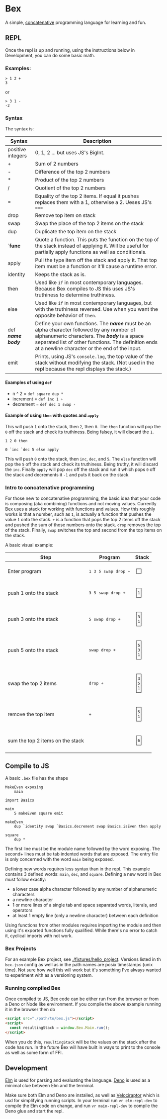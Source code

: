 # Bex

A simple, [concatenative](https://en.wikipedia.org/wiki/Concatenative_programming_language) programming language for learning and fun.

## REPL

Once the repl is up and running, using the instructions below in Development, you can do some basic math.

### Examples:

```
> 1 2 +
3
```

or

```
> 3 1 -
-2
```

### Syntax

The syntax is:

| Syntax                    | Description                                                                                                                                                                                                                                              |
| ------------------------- | -------------------------------------------------------------------------------------------------------------------------------------------------------------------------------------------------------------------------------------------------------- |
| positive integers         | 0, 1, 2 ... but uses JS's BigInt.                                                                                                                                                                                                                        |
| +                         | Sum of 2 numbers                                                                                                                                                                                                                                         |
| -                         | Difference of the top 2 numbers                                                                                                                                                                                                                          |
| \*                        | Product of the top 2 numbers                                                                                                                                                                                                                             |
| /                         | Quotient of the top 2 numbers                                                                                                                                                                                                                            |
| =                         | Equality of the top 2 items. If equal it pushes replaces them with a 1, otherwise a 2. Ueses JS's `===`                                                                                                                                                  |
| drop                      | Remove top item on stack                                                                                                                                                                                                                                 |
| swap                      | Swap the place of the top 2 items on the stack                                                                                                                                                                                                           |
| dup                       | Duplicate the top item on the stack                                                                                                                                                                                                                      |
| `**func**                 | Quote a function. This puts the function on the top of the stack instead of applying it. Will be useful for partially apply functions as well as conditionals.                                                                                           |
| apply                     | Pull the type item off the stack and apply it. That top item must be a function or it'll cause a runtime error.                                                                                                                                          |
| identity                  | Keeps the stack as is.                                                                                                                                                                                                                                   |
| then                      | Used like `if` in most contemporary languages. Because Bex compiles to JS this uses JS's truthiness to determine truthiness.                                                                                                                             |
| else                      | Used like `if` in most contemporary languages, but with the truthiness reversed. Use when you want the opposite behavior of `then`.                                                                                                                      |
| def **_name_** **_body_** | Define your own functions. The **_name_** must be an alpha character followed by any number of alphanumeric characters. The **_body_** is a space separated list of other functions. The definition ends at a newline character or the end of the input. |
| emit                      | Prints, using JS's `console.log`, the top value of the stack without modifying the stack. (Not used in the repl because the repl displays the stack.)                                                                                                    |

#### Examples of using `def`

- n ^ 2 = `def square dup *`
- increment = `def inc 1 +`
- decrement = `def dec 1 swap -`

#### Example of using `then` with quotes and `apply`

This will push `1` onto the stack, then `2`, then `0`. The `then` function will pop the `0` off the stack and check its truthiness. Being falsey, it will discard the `1`.

```
1 2 0 then
```

```
0 `inc `dec 5 else apply
```

This will push `0` onto the stack, then `inc`, `dec`, and `5`. The `else` function will pop the `5` off the stack and check its truthiness. Being truthy, it will discard the `inc`. Finally `apply` will pop `dec` off the stack and run it which pops `0` off the stack and decrements it `-1` and puts it back on the stack.

### Intro to concatenative programming

For those new to concatenative programming, the basic idea that your code is composing (aka combining) functions and not moving values. Currently Bex uses a stack for working with functions and values. How this roughly works is that a number, such as `1`, is actually a function that pushes the value `1` onto the stack. `+` is a function that pops the top 2 items off the stack and pushed the sum of those numbers onto the stack. `drop` removes the top of the stack. Finally, `swap` switches the top and second from the top items on the stack.

A basic visual example:

<table>
  <thead>
    <tr>
      <th>
        Step
      </th>
      <th>
        Program
      </th>
      <th>
        Stack
      </th>
    </tr>
  </thead>
  <tbody>
    <tr>
      <td>
        Enter program
      </td>
      <td>
        <pre>1 3 5 swap drop +</pre>
      </td>
      <td>
        <pre>┌─┐
└─┘</pre>
      </td>
    </tr>
    <tr>
      <td>
        push 1 onto the stack
      </td>
      <td>
        <pre>3 5 swap drop +</pre>
      </td>
      <td>
        <pre>┌─┐
│1│
└─┘</pre>
      </td>
    </tr>
    <tr>
      <td>
        push 3 onto the stack
      </td>
      <td>
        <pre>5 swap drop +</pre>
      </td>
      <td>
        <pre>┌─┐
│3│
│1│
└─┘</pre>
      </td>
    </tr>
    <tr>
      <td>
        push 5 onto the stack
      </td>
      <td>
        <pre>swap drop +</pre>
      </td>
      <td>
        <pre>┌─┐
│5│
│3│
│1│
└─┘</pre>
      </td>
    </tr>
    <tr>
      <td>
        swap the top 2 items
      </td>
      <td>
        <pre>drop +</pre>
      </td>
      <td>
        <pre>┌─┐
│3│
│5│
│1│
└─┘</pre>
      </td>
    </tr>
    <tr>
      <td>
        remove the top item
      </td>
      <td>
        <pre>+</pre>
      </td>
      <td>
        <pre>┌─┐
│5│
│1│
└─┘</pre>
      </td>
    </tr>
    <tr>
      <td>
        sum the top 2 items on the stack
      </td>
      <td>
        <pre></pre>
      </td>
      <td>
        <pre>┌─┐
│6│
└─┘</pre>
      </td>
    </tr>
  </tbody>
</table>

## Compile to JS

A basic `.bex` file has the shape

```
MakeEven exposing
	main

import Basics

main
	5 makeEven square emit

makeEven
	dup `identity swap `Basics.decrement swap Basics.isEven then apply

square
	dup *
```

The first line must be the module name followed by the word exposing. The second+ lines must be tab indented words that are exposed. The entry file is only concerned with the word `main` being exposed.

Defining new words requires less syntax than in the repl. This example contains 3 defined words: `main`, `dec`, and `square`. Defining a new word in Bex must follow exactly:

- a lower case alpha character followed by any number of alphanumeric characters
- a newline character
- 1 or more lines of a single tab and space separated words, literals, and operators
- at least 1 empty line (only a newline character) between each definition

Using functions from other modules requires importing the module and then using it's exported functions fully qualified. While there's no error to catch it, cyclical imports with not work.

### Bex Projects

For an example Bex project, see [./fixtures/hello_project](./fixtures/hello_project). Versions listed in th `bex.json` config as well as in the path names are posix timestamps (unix time). Not sure how well this will work but it's something I've always wanted to experiment with as a versioning system.

### Running compiled Bex

Once compiled to JS, Bex code can be either run from the browser or from a Deno or Node like environment. If you compile the above example running it in the browser then do

```html
<script src="./path/to/bex.js"></script>
<script>
  const resultingStack = window.Bex.Main.run();
</script>
```

When you do this, `resultingStack` will be the values on the stack after the code has run. In the future Bex will have built in ways to print to the console as well as some form of FFI.

## Development

[Elm](https://elm-lang.org/) is used for parsing and evaluating the language. [Deno](https://deno.land/) is used as a minimal clue between Elm and the terminal.

Make sure both Elm and Deno are installed, as well as [Velociraptor](https://deno.land/x/velociraptor) which is usd for simplifying running scripts. In your terminal run `vr elm-repl-dev` to compile the Elm code on change, and run `vr main-repl-dev` to compile the Deno glue and start the repl.
